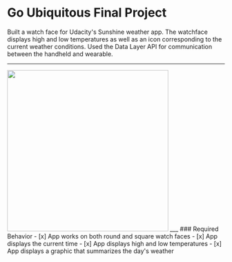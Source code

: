 # Go Ubiquitous Final Project
Built a watch face for Udacity's Sunshine weather app. The watchface displays high and low temperatures as well as an icon corresponding to the current weather conditions. Used the Data Layer API for communication between the handheld and wearable.
___
<img src = "http://i.imgur.com/tZDBa9C.png" width="373">
___
### Required Behavior
- [x] App works on both round and square watch faces
- [x] App displays the current time
- [x] App displays high and low temperatures
- [x] App displays a graphic that summarizes the day's weather
